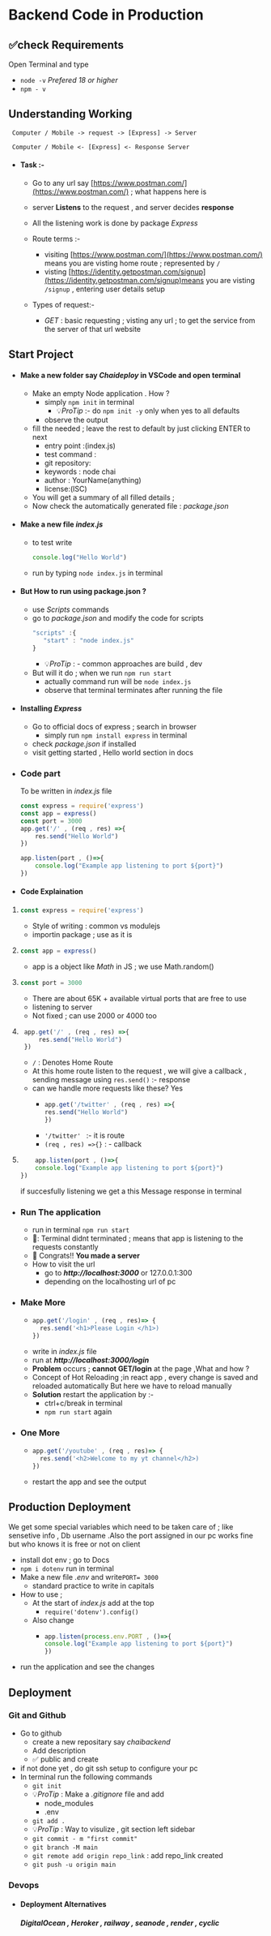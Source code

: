 # Backend Code in Production 

## ✅check Requirements 
Open Terminal and type 
- `node -v`   _Prefered 18 or higher_
- `npm - v`

## Understanding Working 

     Computer / Mobile -> request -> [Express] -> Server 

     Computer / Mobile <- [Express] <- Response Server 

- #### Task :- 
  - Go to any url say [https://www.postman.com/](https://www.postman.com/) ; what happens here is 
  - server **Listens** to the request , and server decides **response** 
  - All the listening work is done by package $Express$ 

  - Route terms :- 
      - visiting [https://www.postman.com/](https://www.postman.com/) means you are visting home route ; represented by `/`
      - visting [https://identity.getpostman.com/signup](https://identity.getpostman.com/signup)means you are visting `/signup` , entering user details setup

   - Types of request:-
       - $GET$ : basic requesting ; visting any url ;
       to get the service from the server of that url website

## Start Project

- #### Make a new folder say ***Chaideploy*** in VSCode and open terminal
  - Make an empty Node application . How ?
    - simply `npm init` in terminal 
      - $💡ProTip$ :- do `npm init -y` only when yes to all defaults
    - observe the output
  - fill the needed ; leave the rest to default by just clicking ENTER to next
     - entry point :(index.js)
     - test command : 
     - git repository:
     - keywords : node chai
     - author : YourName(anything)
     - license:(ISC)
  - You will get a summary of all filled details ; 
  - Now check the automatically generated file : $package.json$

- #### Make a new file $index.js$
  - to test write 
     ```javascript
     console.log("Hello World")
     ```
  - run by typing `node index.js` in terminal 

- #### But How to run using package.json ?
  - use $Scripts$ commands 
  - go to _package.json_ and modify the code for scripts 
     ```javascript
     "scripts" :{
        "start" : "node index.js"
     }
     ```
     - $💡ProTip$ : - common approaches are build , dev
  - But will it do ; when we run  `npm run start` 
     - actually command run will be `node index.js`
     - observe that terminal terminates after running the file 

- #### Installing $Express$
  - Go to official docs of express ; search in browser 
     - simply run `npm install express` in terminal 
  - check _package.json_ if installed 
  - visit getting started , Hello world section in docs

- ### Code part 
    To be written in _index.js_ file

    ```javascript 
    const express = require('express')
    const app = express()
    const port = 3000 
    app.get('/' , (req , res) =>{
        res.send("Hello World")
    })

    app.listen(port , ()=>{
        console.log("Example app listening to port ${port}")
    })
    ```

- #### Code Explaination
1.   ```javascript 
     const express = require('express')
     ```
     - Style of writing : common vs modulejs
     - importin package ; use as it is 
2.  ```javascript 
    const app = express()
    ```
     - app is a object  like _Math_ in JS ; we use Math.random() 
3.  ```javascript 
    const port = 3000 
    ```
    - There are about 65K + available virtual ports that are free to use 
    - listening to server
    - Not fixed ; can use 2000 or 4000 too 
4. ```javascript 
    app.get('/' , (req , res) =>{
        res.send("Hello World")
    })
    ```
    - `/` : Denotes Home Route 
    - At this home route listen to the request , we will give a callback , sending message using `res.send()` :- response
    - can we handle more requests like these? Yes
      - ```javascript 
        app.get('/twitter' , (req , res) =>{
        res.send("Hello World")
        })
        ```
      - `'/twitter' `  :- it is route 
      - `(req , res) =>{}` : - callback

5.  ```javascript 
        app.listen(port , ()=>{
        console.log("Example app listening to port ${port}")
    })
    ```
    if succesfully listening we get a  this Message response in terminal 

- ### Run The application
  - run in terminal `npm run start`
  - 📝: Terminal didnt terminated ; means that app is listening to the requests constantly
  - 🎉 Congrats!! **You made a server**
  - How to visit the url 
     - go to ***http://localhost:3000*** or 127.0.0.1:300
     - depending on the localhosting url of pc

- ### Make More 
  - ```javascript
    app.get('/login' , (req , res)=> {
      res.send('<h1>Please Login </h1>)
    })
    ```
  - write in _index.js_ file
  - run at ***http://localhost:3000/login***
  - **Problem** occurs ; **cannot GET/login** at the page ,What and how ?
  - Concept of Hot Reloading ;in react app , every change is saved and reloaded automatically But here we have to reload manually 
  - **Solution** restart the application by :- 
     - ctrl+c/break in terminal 
     - `npm run start` again

- ### One More 
  - ```javascript
    app.get('/youtube' , (req , res)=> {
      res.send('<h2>Welcome to my yt channel</h2>)
    })
    ```
  - restart the app and see the output

## Production Deployment

We get some special variables which need to be taken care of ; like sensetive info , Db username .Also the port assigned in our pc works fine but who knows it is free or not on client 
 
 - install dot env ; go to Docs 
 - `npm i dotenv` run in terminal 
 - Make a new file _.env_ and write`PORT= 3000` 
   - standard practice to write in capitals
 - How to use ; 
    - At the start of _index.js_ add  at the top
        - `require('dotenv').config()`
    - Also change 
      - ```javascript
        app.listen(process.env.PORT , ()=>{
        console.log("Example app listening to port ${port}")
        })
        ```
  - run the application and see the changes

## Deployment 

### Git and Github
- Go to github 
   - create a new repositary say _chaibackend_
   - Add description
   - ✅ public and create
- if not done yet , do git ssh setup to configure your pc
- In terminal run the following commands
  - `git init`
  - $💡ProTip$ : Make a _.gitignore_ file and add 
      - node_modules 
      - .env
  - `git add .`
  -  $💡ProTip$ : Way to visulize , git section left sidebar
  - `git commit - m "first commit"`
  - `git branch -M main`
  - `git remote add origin repo_link` : add repo_link created
  - `git push -u origin main`


### Devops
- #### Deployment Alternatives

     #####  ***DigitalOcean , Heroker , railway , seanode , render , cyclic***







